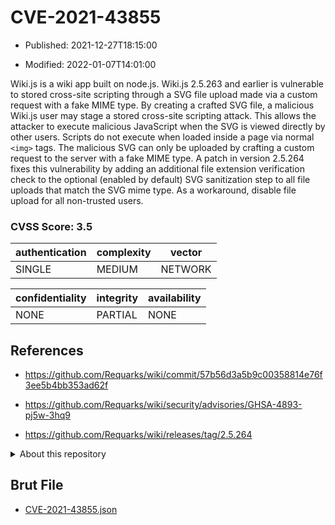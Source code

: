 # CVE-2021-43855

- Published: 2021-12-27T18:15:00

- Modified: 2022-01-07T14:01:00

Wiki.js is a wiki app built on node.js. Wiki.js 2.5.263 and earlier is vulnerable to stored cross-site scripting through a SVG file upload made via a custom request with a fake MIME type. By creating a crafted SVG file, a malicious Wiki.js user may stage a stored cross-site scripting attack. This allows the attacker to execute malicious JavaScript when the SVG is viewed directly by other users. Scripts do not execute when loaded inside a page via normal `<img>` tags. The malicious SVG can only be uploaded by crafting a custom request to the server with a fake MIME type. A patch in version 2.5.264 fixes this vulnerability by adding an additional file extension verification check to the optional (enabled by default) SVG sanitization step to all file uploads that match the SVG mime type. As a workaround, disable file upload for all non-trusted users.

### CVSS Score: **3.5**

| authentication | complexity | vector |
| --- | --- | --- |
| SINGLE | MEDIUM | NETWORK |

| confidentiality | integrity | availability |
| --- | --- | --- |
| NONE | PARTIAL | NONE |

## References

* https://github.com/Requarks/wiki/commit/57b56d3a5b9c00358814e76f3ee5b4bb353ad62f

* https://github.com/Requarks/wiki/security/advisories/GHSA-4893-pj5w-3hq9

* https://github.com/Requarks/wiki/releases/tag/2.5.264

<details>
<summary>About this repository</summary> 

  This repository is part of the project [Live Hack CVE](https://github.com/Live-Hack-CVE). Main website can be found [www.live-hack.org](https://www.live-hack.org) 
  
  Made by [Sn0wAlice](https://github.com/Sn0wAlice) for the people that care about security and need to have a feed of the latest CVEs. Hope you enjoy it, don't forget to star the repo and follow me on [Twitter](https://twitter.com/Sn0wAlice) and [Github](https://github.com/Sn0wAlice). And that is my [personnal website](https://www.alice-snow.me/)

  - [Home Page](https://github.com/Live-Hack-CVE)
  - [Framework](https://github.com/Live-Hack-CVE/cve-framework)
  - [CVE database](https://github.com/Live-Hack-CVE/full_database)
  - [Changelog](https://github.com/Live-Hack-CVE/Changelog)
</details>

## Brut File

* [CVE-2021-43855.json](https://raw.githubusercontent.com/Live-Hack-CVE/full_database/main/cves/2021/CVE-2021-43855.json)

